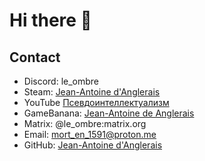 # Hi there 👋

## Contact 

- Discord: le_ombre
- Steam: [Jean-Antoine d'Anglerais](http://steamcommunity.com/id/le_ombre)
- YouTube [Псевдоинтеллектуализм](https://www.youtube.com/@pseudo-intellectualismus/)
- GameBanana: [Jean-Antoine de Anglerais](https://gamebanana.com/members/2525301)  
- Matrix: @le_ombre:matrix.org  
- Email: mort_en_1591@proton.me
- GitHub: [Jean-Antoine d'Anglerais](https://github.com/Jean-Antoine-de-Anglerais)

<!--
**Jean-Antoine-de-Anglerais/Jean-Antoine-de-Anglerais** is a ✨ _special_ ✨ repository because its `README.md` (this file) appears on your GitHub profile.

Here are some ideas to get you started:

- 🔭 I’m currently working on ...
- 🌱 I’m currently learning ...
- 👯 I’m looking to collaborate on ...
- 🤔 I’m looking for help with ...
- 💬 Ask me about ...
- 📫 How to reach me: ...
- 😄 Pronouns: ...
- ⚡ Fun fact: ...
-->
